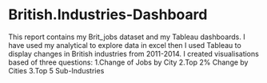 # British.Industries-Dashboard
This report contains my Brit_jobs dataset and my Tableau dashboards. I have used my analytical to explore data in excel then I used Tableau to display changes in British industries from 2011-2014.
I created visualisations based of three questions:
1.Change of Jobs by City
2.Top 2% Change by Cities 
3.Top 5 Sub-Industries 
